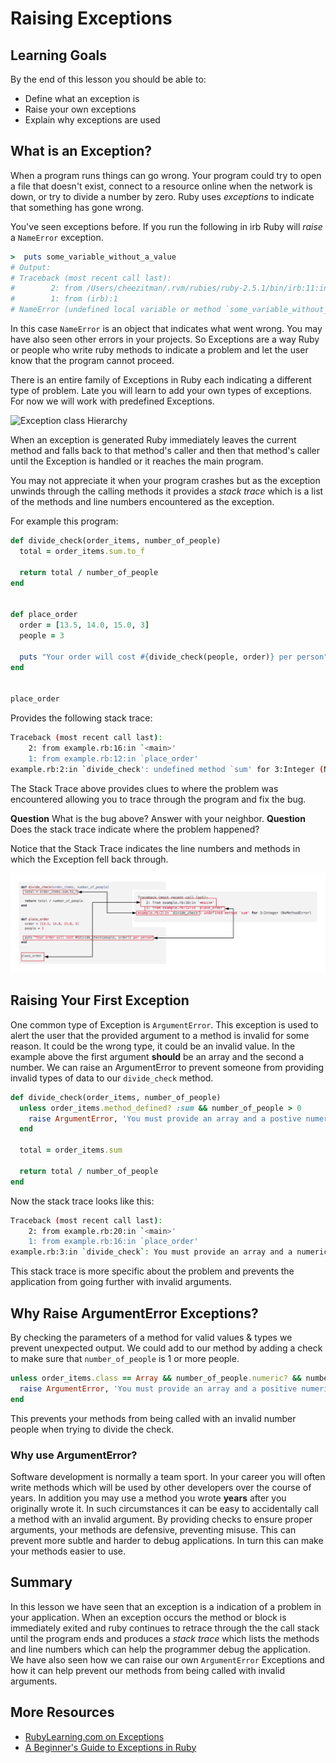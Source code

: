 # Raising Exceptions

## Learning Goals
By the end of this lesson you should be able to:
-   Define what an exception is
-   Raise your own exceptions
-   Explain why exceptions are used

## What is an Exception?

When a program runs things can go wrong.  Your program could try to open a file that doesn't exist, connect to a resource online when the network is down, or try to divide a number by zero.  Ruby uses _exceptions_ to indicate that something has gone wrong.

You've seen exceptions before.  If you run the following in irb Ruby will _raise_ a `NameError` exception.

```ruby
>  puts some_variable_without_a_value
# Output:
# Traceback (most recent call last):
#        2: from /Users/cheezitman/.rvm/rubies/ruby-2.5.1/bin/irb:11:in `<main>'
#        1: from (irb):1
# NameError (undefined local variable or method `some_variable_without_a_value' for main:Object)
```

In this case `NameError` is an object that indicates what went wrong.  You may have also seen other errors in your projects.  So Exceptions are a way Ruby or people who write ruby methods to indicate a problem and let the user know that the program cannot proceed.

There is an entire family of Exceptions in Ruby each indicating a different type of problem.  Late you will learn to add your own types of exceptions.  For now we will work with predefined Exceptions.

![Exception class Hierarchy](https://github.com/Ada-Developers-Academy/textbook-curriculum/raw/master/02-intermediate-ruby/images/exceptions.png)

When an exception is generated Ruby immediately leaves the current method and falls back to that method's caller and then that method's caller until the Exception is handled or it reaches the main program.

You may not appreciate it when your program crashes but as the exception unwinds through the calling methods it provides a _stack trace_ which is a list of the methods and line numbers encountered as the exception.

For example this program:

```ruby
def divide_check(order_items, number_of_people)
  total = order_items.sum.to_f

  return total / number_of_people
end


def place_order
  order = [13.5, 14.0, 15.0, 3]
  people = 3

  puts "Your order will cost #{divide_check(people, order)} per person"
end


place_order
```

Provides the following stack trace:

```bash
Traceback (most recent call last):
	2: from example.rb:16:in `<main>'
	1: from example.rb:12:in `place_order'
example.rb:2:in `divide_check': undefined method `sum' for 3:Integer (NoMethodError)
```

The Stack Trace above provides clues to where the problem was encountered allowing you to trace through the program and fix the bug.

**Question** What is the bug above?  Answer with your neighbor.
**Question** Does the stack trace indicate where the problem happened?

Notice that the Stack Trace indicates the line numbers and methods in which the Exception fell back through.

![Stack Trace Diagram](images/stack-trace.png)

## Raising Your First Exception

One common type of Exception is `ArgumentError`.  This exception is used to alert the user that the provided argument to a method is invalid for some reason.  It could be the wrong type, it could be an invalid value.  In the example above the first argument **should** be an array and the second a number.  We can raise an ArgumentError to prevent someone from providing invalid types of data to our `divide_check` method.

```ruby
def divide_check(order_items, number_of_people)
  unless order_items.method_defined? :sum && number_of_people > 0
    raise ArgumentError, 'You must provide an array and a postive numeric argument to this method.'
  end

  total = order_items.sum

  return total / number_of_people
end
```

Now the stack trace looks like this:

```bash
Traceback (most recent call last):
	2: from example.rb:20:in `<main>'
	1: from example.rb:16:in `place_order'
example.rb:3:in `divide_check`: You must provide an array and a numeric argument to this method. (ArgumentError)
```

This stack trace is more specific about the problem and prevents the application from going further with invalid arguments.

## Why Raise ArgumentError Exceptions?

By checking the parameters of a method for valid values & types we prevent unexpected output.  We could add to our method by adding a check to make sure that `number_of_people` is 1 or more people.

```ruby
unless order_items.class == Array && number_of_people.numeric? && number_of_people > 0
  raise ArgumentError, 'You must provide an array and a positive numeric argument to this method.'
end
```

This prevents your methods from being called with an invalid number people when trying to divide the check.

### Why use ArgumentError?

Software development is normally a team sport.  In your career you will often write methods which will be used by other developers over the course of years.  In addition you may use a method you wrote **years** after you originally wrote it.  In such circumstances it can be easy to accidentally call a method with an invalid argument.  By providing checks to ensure proper arguments, your methods are defensive, preventing misuse.  This can prevent more subtle and harder to debug applications.  In turn this can make your methods easier to use.

## Summary

In this lesson we have seen that an exception is a indication of a problem in your application.  When an exception occurs the method or block is immediately exited and ruby continues to retrace through the the call stack until the program ends and produces a _stack trace_ which lists the methods and line numbers which can help the programmer debug the application. We have also seen how we can raise our own `ArgumentError` Exceptions and how it can help prevent our methods from being called with invalid arguments.

## More Resources
-   [RubyLearning.com on Exceptions](http://rubylearning.com/satishtalim/ruby_exceptions.html)
-   [A Beginner's Guide to Exceptions in Ruby](http://blog.honeybadger.io/a-beginner-s-guide-to-exceptions-in-ruby/)
